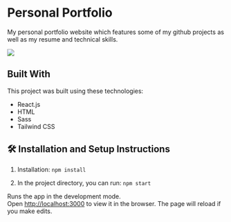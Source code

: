 # Personal Portfolio

My personal portfolio website which features some of my github projects as well as my resume and technical skills.<br/>

<img src="https://github.com/BigguyFM170/React_Portfolio/blob/main/src/assets/images/landing-screenshot.png"><img/>

## Built With

This project was built using these technologies:

- React.js
- HTML
- Sass
- Tailwind CSS

## 🛠 Installation and Setup Instructions

1. Installation: `npm install`

2. In the project directory, you can run: `npm start`

Runs the app in the development mode.\
Open [http://localhost:3000](http://localhost:3000) to view it in the browser.
The page will reload if you make edits.
